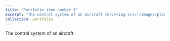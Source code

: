 ```yaml
---
title: "Portfolio item number 1"
excerpt: "The control system of an aircraft <br/><img src='/images/planecontrol.png'>"
collection: portfolio
---
```


 The control system of an aircraft.

